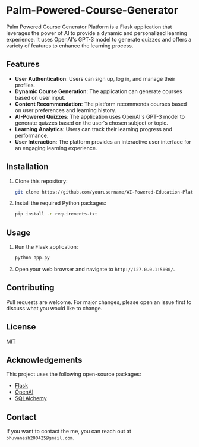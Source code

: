 # Palm-Powered-Course-Generator

Palm Powered Course Generator Platform is a Flask application that leverages the power of AI to provide a dynamic and personalized learning experience. It uses OpenAI's GPT-3 model to generate quizzes and offers a variety of features to enhance the learning process.

## Features

- **User Authentication**: Users can sign up, log in, and manage their profiles.
- **Dynamic Course Generation**: The application can generate courses based on user input.
- **Content Recommendation**: The platform recommends courses based on user preferences and learning history.
- **AI-Powered Quizzes**: The application uses OpenAI's GPT-3 model to generate quizzes based on the user's chosen subject or topic.
- **Learning Analytics**: Users can track their learning progress and performance.
- **User Interaction**: The platform provides an interactive user interface for an engaging learning experience.

## Installation

1. Clone this repository:
    ```bash
    git clone https://github.com/yourusername/AI-Powered-Education-Platform.git
    ```
2. Install the required Python packages:
    ```bash
    pip install -r requirements.txt
    ```

## Usage

1. Run the Flask application:
    ```bash
    python app.py
    ```
2. Open your web browser and navigate to `http://127.0.0.1:5000/`.

## Contributing

Pull requests are welcome. For major changes, please open an issue first to discuss what you would like to change.

## License

[MIT](https://choosealicense.com/licenses/mit/)

## Acknowledgements

This project uses the following open-source packages:

- [Flask](https://flask.palletsprojects.com/)
- [OpenAI](https://openai.com/)
- [SQLAlchemy](https://www.sqlalchemy.org/)

## Contact

If you want to contact the me, you can reach out at `bhuvanesh200425@gmail.com`.
